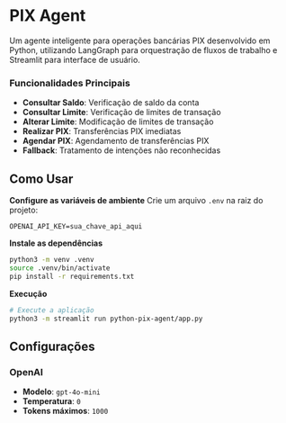 # PIX Agent

Um agente inteligente para operações bancárias PIX desenvolvido em Python, utilizando LangGraph para orquestração de fluxos de trabalho e Streamlit para interface de usuário.

### Funcionalidades Principais

- **Consultar Saldo**: Verificação de saldo da conta
- **Consultar Limite**: Verificação de limites de transação
- **Alterar Limite**: Modificação de limites de transação
- **Realizar PIX**: Transferências PIX imediatas
- **Agendar PIX**: Agendamento de transferências PIX
- **Fallback**: Tratamento de intenções não reconhecidas

## Como Usar

**Configure as variáveis de ambiente**
Crie um arquivo `.env` na raiz do projeto:
```env
OPENAI_API_KEY=sua_chave_api_aqui
```

**Instale as dependências**
```bash
python3 -m venv .venv
source .venv/bin/activate 
pip install -r requirements.txt
```

**Execução**
```bash
# Execute a aplicação
python3 -m streamlit run python-pix-agent/app.py
```

## Configurações

### OpenAI
- **Modelo**: `gpt-4o-mini`
- **Temperatura**: `0`
- **Tokens máximos**: `1000`
